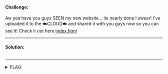 #### Challenge:

Aw yea have you guys SEEN my new website... its nearly done I swear! I've uploaded it to the ☁️CLOUD☁️ and shared it with you guys now so you can see it! Check it out here [index.html](https://storage.googleapis.com/the-bad-bucket-ductf/index.html)

---

#### Solution:

```bash
```

---

<details><summary>FLAG:</summary>

```
DUCTF{if_you_are_beggining_your_cloud_journey_goodluck!}
```

</details>
<br/>
